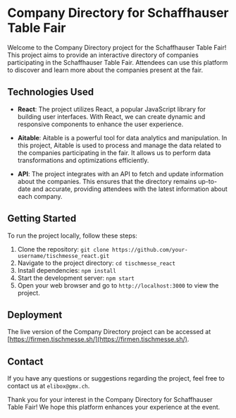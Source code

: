 # Company Directory for Schaffhauser Table Fair

Welcome to the Company Directory project for the Schaffhauser Table Fair! This project aims to provide an interactive directory of companies participating in the Schaffhauser Table Fair. Attendees can use this platform to discover and learn more about the companies present at the fair.

## Technologies Used

- **React**: The project utilizes React, a popular JavaScript library for building user interfaces. With React, we can create dynamic and responsive components to enhance the user experience.

- **Aitable**: Aitable is a powerful tool for data analytics and manipulation. In this project, Aitable is used to process and manage the data related to the companies participating in the fair. It allows us to perform data transformations and optimizations efficiently.

- **API**: The project integrates with an API to fetch and update information about the companies. This ensures that the directory remains up-to-date and accurate, providing attendees with the latest information about each company.

## Getting Started

To run the project locally, follow these steps:

1. Clone the repository: `git clone https://github.com/your-username/tischmesse_react.git`
2. Navigate to the project directory: `cd tischmesse_react`
3. Install dependencies: `npm install`
4. Start the development server: `npm start`
5. Open your web browser and go to `http://localhost:3000` to view the project.



## Deployment

The live version of the Company Directory project can be accessed at [https://firmen.tischmesse.sh/](https://firmen.tischmesse.sh/). 

## Contact

If you have any questions or suggestions regarding the project, feel free to contact us at `elibox@gmx.ch`.

Thank you for your interest in the Company Directory for Schaffhauser Table Fair! We hope this platform enhances your experience at the event.
